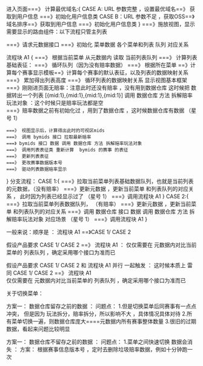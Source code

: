 


进入页面===》
计算最优域名:{
   CASE A: URL 参数完整 ，设置最优域名==》 获取到用户信息 ===》初始化用户信息类
   CASE B：URL 参数不足 ，获取OSS==》域名排序==》获取到用户信息 ===》初始化用户信息类
}
===》施放视图，显示需要显示的路由组件：以下流程只管主列表

===》请求元数据接口
===》初始化 菜单数据  各个菜单和列表 队列 对应关系

   流程块 A1  { 
    ===》 根据当前菜单 从元数据内 读取 当前列表队列
    ===》 计算列表基础表征：
    ===》 循环队列（因为没有赔率数据） 
    ===》 根据所在菜单 ==》计算每个赛事显示模板==》计算每个赛事的默认表征，以及列表的数据映射关系
    ===》 累加得出列表高度
    ===》 循环列表的数据映射关系 显示视图基本框架 
          ===》刚刚进页面无赔率：注意此时还没有赔率 ，没有用到数据仓库
               这时候把 数据转出一个列表 [{mid:1},{mid:1},{mid:1},{mid:1}]
               调用 数据仓库 方法 拆解赔率玩法对象 ：这个时候只是赔率玩法都是空   
          ===》赔率数据之前有初始化过 ，用到了数据仓库 ，这时候数据仓库有数据 （星号 1）

    ===》 视图显示后，计算得出此时的可视区mids
    ===》 调用 bymids 接口 拉取最新赔率
    ===》 bymids 接口 数据 调用 数据仓库 方法 拆解赔率玩法对象
    ===》 调用列表表征类 重新计算  bymids 的赛事 的表征
    ===》 更新列表表征
    ===》 更改赛事数据版本号
    ===》 驱动列表数据赔率显示
}
    分支流程：
    CASE 1:{
        ===》拉取当前菜单列表基础数据队列，也就是当前列表的元数据，（没有赔率）
        ===》更新元数据 ，更新当前菜单 和列表队列的对应关系 ， 此时因为列表已经显示过了  （星号 1）
        ===》调用流程块 A1
    }
     CASE 2:{
        ===》拉取当前菜单列表数据队列， （有赔率）
        ===》更新元数据 ，更新当前菜单  和列表队列的对应关系
        ===》调用 数据仓库 接口 数据 调用 数据仓库 方法 拆解赔率玩法对象 对应场景 （星号 1）
        ===》调用流程块 A1
    }




一般来说：顺序是 ： 流程块 A1 ==》CASE 1/ CASE 2

假设产品要求  CASE 1/ CASE 2  ==》 流程块 A1  ：
          仅仅需要在 元数据内对比当前菜单的 列表队列 ，确定采用哪个接口为准而已

假设产品要求  CASE 1/ CASE 2   和 流程块 A1  并行 一起触发 ：
          这时候本质上 雷同  CASE 1/ CASE 2  ==》 流程块 A1  
          仅仅需要在 元数据内对比当前菜单的 列表队列 ，确定采用哪个接口为准而已          




关于切换菜单：

 方案一： 数据仓库留存之前的数据 ：
         问题点：
            1.但是切换菜单后同赛事有一点点冲突， 但是因为 玩法拆分，赔率拆分，所以影响不大 ，具体情况具体对待
            2.所有菜单切换一遍，则数据仓库庞大====元数据内所有赛事整体数量
            3.很旧的过期数据，看起来问题比较明显

 方案一： 数据仓库不留存之前的数据 ：
         问题点：
            1.菜单之间快速切换 数据会消失 ：
               方案： 根据赛事信息版本号 ，定时去删除垃圾赔率数据，例如十分钟跑一次

        
